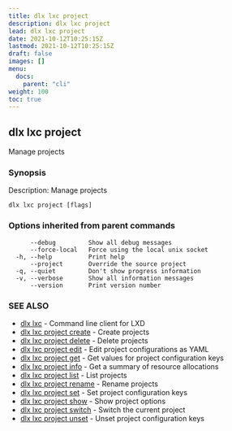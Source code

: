 ```yaml
---
title: dlx lxc project
description: dlx lxc project
lead: dlx lxc project
date: 2021-10-12T10:25:15Z
lastmod: 2021-10-12T10:25:15Z
draft: false
images: []
menu:
  docs:
    parent: "cli"
weight: 100
toc: true
---
```

## dlx lxc project

Manage projects

### Synopsis

Description:
  Manage projects



```
dlx lxc project [flags]
```

### Options inherited from parent commands

```
      --debug         Show all debug messages
      --force-local   Force using the local unix socket
  -h, --help          Print help
      --project       Override the source project
  -q, --quiet         Don't show progress information
  -v, --verbose       Show all information messages
      --version       Print version number
```

### SEE ALSO

* [dlx lxc](/docs/cmd/dlx_lxc)	 - Command line client for LXD
* [dlx lxc project create](/docs/cmd/dlx_lxc_project_create)	 - Create projects
* [dlx lxc project delete](/docs/cmd/dlx_lxc_project_delete)	 - Delete projects
* [dlx lxc project edit](/docs/cmd/dlx_lxc_project_edit)	 - Edit project configurations as YAML
* [dlx lxc project get](/docs/cmd/dlx_lxc_project_get)	 - Get values for project configuration keys
* [dlx lxc project info](/docs/cmd/dlx_lxc_project_info)	 - Get a summary of resource allocations
* [dlx lxc project list](/docs/cmd/dlx_lxc_project_list)	 - List projects
* [dlx lxc project rename](/docs/cmd/dlx_lxc_project_rename)	 - Rename projects
* [dlx lxc project set](/docs/cmd/dlx_lxc_project_set)	 - Set project configuration keys
* [dlx lxc project show](/docs/cmd/dlx_lxc_project_show)	 - Show project options
* [dlx lxc project switch](/docs/cmd/dlx_lxc_project_switch)	 - Switch the current project
* [dlx lxc project unset](/docs/cmd/dlx_lxc_project_unset)	 - Unset project configuration keys

